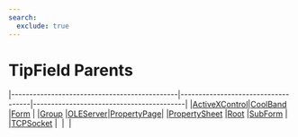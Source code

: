 ```yaml
---
search:
  exclude: true
---
```


<h1 class="heading"><span class="name">TipField Parents</span></h1>

|----------------------------------------------|------------------------------------|------------------------------------------|
|[ActiveXControl](../objects/activexcontrol.md)|[CoolBand](../objects/coolband.md)  |[Form](../objects/form.md)                |
|[Group](../objects/group.md)                  |[OLEServer](../objects/oleserver.md)|[PropertyPage](../objects/propertypage.md)|
|[PropertySheet](../objects/propertysheet.md)  |[Root](../objects/root.md)          |[SubForm](../objects/subform.md)          |
|[TCPSocket](../objects/tcpsocket.md)          |&nbsp;                              |&nbsp;                                    |
